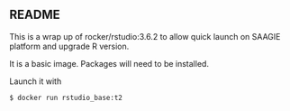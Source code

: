 ## README

This is a wrap up of rocker/rstudio:3.6.2 to allow quick launch on SAAGIE platform and upgrade R version.

It is a basic image. Packages will need to be installed.

Launch it with

```
$ docker run rstudio_base:t2
```